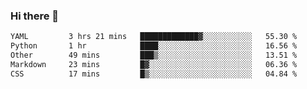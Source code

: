 ### Hi there 👋

<!--
**urzz/urzz** is a ✨ _special_ ✨ repository because its `README.md` (this file) appears on your GitHub profile.

Here are some ideas to get you started:

- 🔭 I’m currently working on ...
- 🌱 I’m currently learning ...
- 👯 I’m looking to collaborate on ...
- 🤔 I’m looking for help with ...
- 💬 Ask me about ...
- 📫 How to reach me: ...
- 😄 Pronouns: ...
- ⚡ Fun fact: ...
-->

<!--START_SECTION:waka-->

```txt
YAML         3 hrs 21 mins   █████████████▓░░░░░░░░░░░   55.30 %
Python       1 hr            ████░░░░░░░░░░░░░░░░░░░░░   16.56 %
Other        49 mins         ███▒░░░░░░░░░░░░░░░░░░░░░   13.51 %
Markdown     23 mins         █▓░░░░░░░░░░░░░░░░░░░░░░░   06.36 %
CSS          17 mins         █▒░░░░░░░░░░░░░░░░░░░░░░░   04.84 %
```

<!--END_SECTION:waka-->

